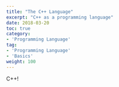 ```yaml
---
title: "The C++ Language"
excerpt: "C++ as a programming language"
date: 2018-03-20
toc: true
category:
- 'Programming Language'
tag:
- 'Programming Language'
- 'Basics'
weight: 100
---
```


C++!